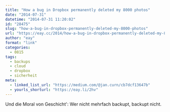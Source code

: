 ```yaml
---
title: "How a bug in Dropbox permanently deleted my 8000 photos"
date: "2014-07-31"
datetime: "2014-07-31 11:20:02"
id: "28475"
slug: "how-a-bug-in-dropbox-permanently-deleted-my-8000-photos"
url: "https://eay.cc/2014/how-a-bug-in-dropbox-permanently-deleted-my-8000-photos/"
author: "eay"
format: "link"
categories:
  - 0815
tags:
  - backups
  - cloud
  - dropbox
  - sicherheit
meta:
  - linked_list_url: "https://medium.com/@jan.curn/cb7dcf13647b"
  - yourls_shorturl: "https://eay.li/2hv"
---
```


Und die Moral von Geschicht': Wer nicht mehrfach backupt, backupt nicht.
